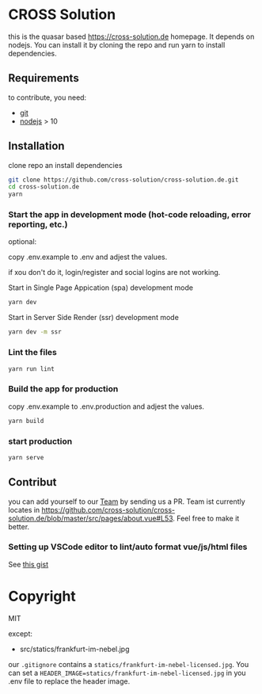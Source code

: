 # CROSS Solution

this is the quasar based https://cross-solution.de homepage. It depends on nodejs. You can install it by cloning the repo and
run yarn to install dependencies.

## Requirements

to contribute, you need:

- [git](https://git-scm.com/)
- [nodejs](https://nodejs.org) > 10

## Installation

clone repo an install dependencies

```bash
git clone https://github.com/cross-solution/cross-solution.de.git
cd cross-solution.de
yarn
```

### Start the app in development mode (hot-code reloading, error reporting, etc.)

optional: 

copy .env.example to .env and adjest the values.

if xou don't do it, login/register and social logins are not working.

Start in Single Page Appication (spa) development mode

```bash
yarn dev
```

Start in Server Side Render (ssr) development mode

```bash
yarn dev -m ssr
```


### Lint the files

```bash
yarn run lint
```

### Build the app for production

copy .env.example to .env.production and adjest the values.

```bash
yarn build
```

### start production

```bash
yarn serve
```

## Contribut

you can add yourself to our [Team](https://cross-solution.de/about) by sending us a PR. Team ist currently locates in
https://github.com/cross-solution/cross-solution.de/blob/master/src/pages/about.vue#L53. Feel free to make it better.

### Setting up VSCode editor to lint/auto format vue/js/html files

See [this gist](https://gist.github.com/TiSiE/be6c4bce0a939fb4c906d5fb4e729760)


# Copyright 

MIT

except:

* src/statics/frankfurt-im-nebel.jpg

our `.gitignore` contains a `statics/frankfurt-im-nebel-licensed.jpg`. You can set a `HEADER_IMAGE=statics/frankfurt-im-nebel-licensed.jpg` in you .env file to replace the header image. 
